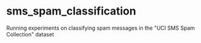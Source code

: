 # sms_spam_classification
Running experiments on classifying spam messages in the "UCI SMS Spam Collection" dataset
